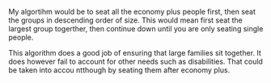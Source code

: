 My algortihm would be to seat all the economy plus people first, then seat the groups in descending order of size. This would mean first seat the largest group togerther, then continue down until you are only seating single people.

This algorithm does a good job of ensuring that large families sit together. It does however fail to account for other needs such as disabilities. That could be taken into accou ntthough by seating them after economy plus.